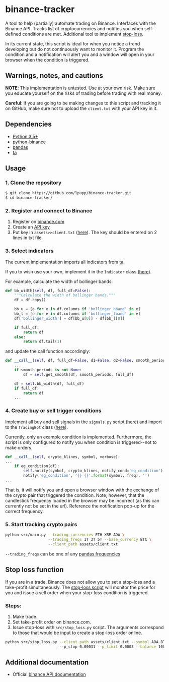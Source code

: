 # binance-tracker

A tool to help (partially) automate trading on Binance. Interfaces with the
Binance API. Tracks list of cryptocurrencies and notifies you when self-defined
conditions are met. Additional tool to implement [stop-loss](#stop-loss-function).

In its current state, this script is ideal for when you notice a trend
developing but do not continuously want to monitor it. Program the condition
and a notification will alert you and a window will open in your browser when
the condition is triggered.

## Warnings, notes, and cautions

__NOTE__: This implementation is untested. Use at your own risk. Make sure you
educate yourself on the risks of trading before trading with real money.

__Careful__: if you are going to be making changes to this script and tracking it
on GitHub, make sure not to upload the `client.txt` with your API key in it.

## Dependencies
* [Python 3.5+](https://www.continuum.io/downloads)
* [python-binance](https://github.com/sammchardy/python-binance)
* [pandas](https://pandas.pydata.org)
* [ta](https://github.com/bukosabino/ta)

## Usage

### 1. Clone the repository
```bash
$ git clone https://github.com/lpupp/binance-tracker.git
$ cd binance-tracker/
```

### 2. Register and connect to Binance
1. Register on [binance.com](https://www.binance.com/)
2. Create an [API key](https://support.binance.com/hc/en-us/articles/360002502072-How-to-create-API)
3. Put key in `assets>>client.txt` ([here](https://github.com/lpupp/binance-tracker/blob/master/assets/client.txt)). The key should be entered on 2 lines in txt file.

### 3. Select indicators

The current implementation imports all indicators from [ta](https://github.com/bukosabino/ta).

If you to wish use your own, implement it in the `Indicator` class ([here](https://github.com/lpupp/binance-tracker/blob/master/src/indicator.py)).

For example, calculate the width of bollinger bands:
```python
def bb_width(self, df, full_df=False):
    """Calculate the width of bollinger bands."""
    df = df.copy()

    bb_u = [e for e in df.columns if 'bollinger_hband' in e]
    bb_l = [e for e in df.columns if 'bollinger_lband' in e]
    df['bollinger_width'] = df[bb_u[0]] - df[bb_l[0]]

    if full_df:
        return df
    else:
        return df.tail(1)
```
and update the call function accordingly:
```python
def __call__(self, df, full_df=False, d1=False, d2=False, smooth_periods=None):
    ...
    if smooth_periods is not None:
        df = self.get_smooth(df, smooth_periods, full_df)

    df = self.bb_width(df, full_df)
    if full_df:
        return df
    ...
```

### 4. Create buy or sell trigger conditions

Implement all buy and sell signals in the `signals.py` script ([here](https://github.com/lpupp/binance-tracker/blob/master/src/signals.py))
and import to the `TradingBot` class ([here](https://github.com/lpupp/binance-tracker/blob/master/src/tradingbot.py)).

Currently, only an example condition is implemented. Furthermore, the script
is only configured to notify you when condition is triggered--not to make orders.
```python
def __call__(self, crypto_klines, symbol, verbose):
...
    if eg_condition(df):
        self.notify(symbol, crypto_klines, notify_cond='eg_condition')
        notify('eg_condition', '{} {}'.format(symbol, freq), '')
...
```
That is, it will notify you and open a browser window with the exchange of the
crypto pair that triggered the condition. Note, however, that the candlestick
frequency loaded in the browser may be incorrect (as this can currently not be
set in the url). Reference the notification pop-up for the correct frequency.

### 5. Start tracking crypto pairs
```bash
python src/main.py --trading_currencies ETH XRP ADA \
                   --trading_freqs 1T 3T 5T --base_currency BTC \
                   --client_path assets/client.txt
```

`--trading_freqs` can be one of any [pandas frequencies](https://pandas.pydata.org/pandas-docs/stable/user_guide/timeseries.html#timeseries-offset-aliases)

## Stop loss function
If you are in a trade, Binance does not allow you to set
a stop-loss and a take-profit simultaneously. The [stop-loss script](https://github.com/lpupp/binance-tracker/blob/master/src/stop_loss.py)
will monitor the price for you and issue a sell order when your stop-loss
condition is triggered.

### Steps:
1. Make trade.
2. Set take-profit order on binance.com.
3. Issue stop-loss with `src/stop_loss.py` script. The arguments correspond to
   those that would be input to create a stop-loss order online.
```bash
python src/stop_loss.py --client_path assets/client.txt --symbol ADA_BTC
                        --p_stop 0.00031 --p_limit 0.0003 --balance 100
```

## Additional documentation
- Official [binance API documentation](https://github.com/binance-exchange/binance-official-api-docs)
